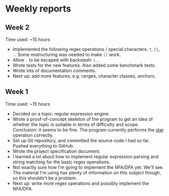 # Weekly reports

## Week 2

Time used: ~15 hours

- Implemented the following regex operations / special characters:
  `?`, `()`, `.`. Some restructuring was needed to make `()` work.
- Allow `.` to be escaped with backslash: `\.`.
- Wrote tests for the new features. Also added some benchmark tests.
- Wrote lots of documentation comments.
- Next up: add more features, e.g. ranges, character classes, anchors.

## Week 1

Time used: ~15 hours

- Decided on a topic: regular expression engine.
- Wrote a proof-of-concept skeleton of the program to get an idea of
  whether the topic is suitable in terms of difficulty and scope.
  Conclusion: it seems to be fine. The program currently performs the
  [star][1] operation correctly.
- Set up Git repository, and committed the source code I had so far.
  Pushed everything to GitHub.
- Wrote the project specification document.
- I learned a lot about how to implement regular expression parsing and
  string matching for the basic regex operations.
- Not exactly sure how I'm going to implement the NFA/DFA yet. We'll
  see. The material I'm using has plenty of information on this subject
  though, so this shouldn't be a problem.
- Next up: write more regex operations and possibly implement the
  NFA/DFA.

[1]: https://en.wikipedia.org/wiki/Kleene_star
